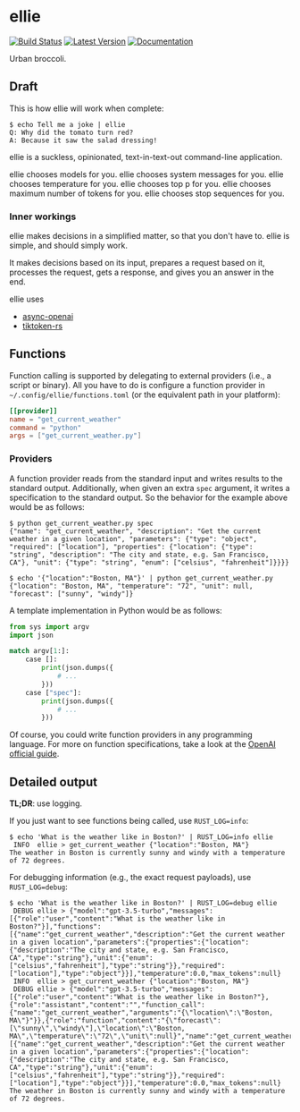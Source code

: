 # ellie

[![Build Status]][actions]
[![Latest Version]][crates.io]
[![Documentation]][docs.rs]

[Build Status]: https://github.com/schneiderfelipe/ellie/actions/workflows/rust.yml/badge.svg
[actions]: https://github.com/schneiderfelipe/ellie/actions/workflows/rust.yml
[Latest Version]: https://img.shields.io/crates/v/ellie.svg
[crates.io]: https://crates.io/crates/ellie
[Documentation]: https://img.shields.io/docsrs/ellie
[docs.rs]: https://docs.rs/ellie

Urban broccoli.

## Draft

This is how ellie will work when complete:

```console
$ echo Tell me a joke | ellie
Q: Why did the tomato turn red?
A: Because it saw the salad dressing!
```

ellie is a suckless,
opinionated,
text-in-text-out command-line application.

ellie chooses models for you.
ellie chooses system messages for you.
ellie chooses temperature for you.
ellie chooses top p for you.
ellie chooses maximum number of tokens for you.
ellie chooses stop sequences for you.

### Inner workings

ellie makes decisions in a simplified matter,
so that you don't have to.
ellie is simple,
and should simply work.

It makes decisions based on its input,
prepares a request based on it,
processes the request,
gets a response,
and gives you an answer in the end.

ellie uses
- [async-openai](https://crates.io/crates/async-openai)
- [tiktoken-rs](https://crates.io/crates/tiktoken-rs)

## Functions

Function calling is supported by delegating to external providers
(i.e.,
a script or binary).
All you have to do is configure a function provider in `~/.config/ellie/functions.toml` (or the equivalent path in your platform):

```toml
[[provider]]
name = "get_current_weather"
command = "python"
args = ["get_current_weather.py"]
```

### Providers

A function provider reads from the standard input and writes results to the standard output.
Additionally,
when given an extra `spec` argument,
it writes a specification to the standard output.
So the behavior for the example above would be as follows:

```console
$ python get_current_weather.py spec
{"name": "get_current_weather", "description": "Get the current weather in a given location", "parameters": {"type": "object", "required": ["location"], "properties": {"location": {"type": "string", "description": "The city and state, e.g. San Francisco, CA"}, "unit": {"type": "string", "enum": ["celsius", "fahrenheit"]}}}}

$ echo '{"location":"Boston, MA"}' | python get_current_weather.py
{"location": "Boston, MA", "temperature": "72", "unit": null, "forecast": ["sunny", "windy"]}
```

A template implementation in Python would be as follows:

```python
from sys import argv
import json

match argv[1:]:
    case []:
        print(json.dumps({
            # ...
        }))
    case ["spec"]:
        print(json.dumps({
            # ...
        }))
```

Of course,
you could write function providers in any programming language.
For more on function specifications,
take a look at the [OpenAI official guide](https://platform.openai.com/docs/guides/gpt/function-calling).

## Detailed output

**TL;DR**: use logging.

If you just want to see functions being called,
use `RUST_LOG=info`:

```console
$ echo 'What is the weather like in Boston?' | RUST_LOG=info ellie
 INFO  ellie > get_current_weather {"location":"Boston, MA"}
The weather in Boston is currently sunny and windy with a temperature of 72 degrees.
```

For debugging information (e.g.,
the exact request payloads),
use `RUST_LOG=debug`:

```console
$ echo 'What is the weather like in Boston?' | RUST_LOG=debug ellie
 DEBUG ellie > {"model":"gpt-3.5-turbo","messages":[{"role":"user","content":"What is the weather like in Boston?"}],"functions":[{"name":"get_current_weather","description":"Get the current weather in a given location","parameters":{"properties":{"location":{"description":"The city and state, e.g. San Francisco, CA","type":"string"},"unit":{"enum":["celsius","fahrenheit"],"type":"string"}},"required":["location"],"type":"object"}}],"temperature":0.0,"max_tokens":null}
 INFO  ellie > get_current_weather {"location":"Boston, MA"}
 DEBUG ellie > {"model":"gpt-3.5-turbo","messages":[{"role":"user","content":"What is the weather like in Boston?"},{"role":"assistant","content":"","function_call":{"name":"get_current_weather","arguments":"{\"location\":\"Boston, MA\"}"}},{"role":"function","content":"{\"forecast\":[\"sunny\",\"windy\"],\"location\":\"Boston, MA\",\"temperature\":\"72\",\"unit\":null}","name":"get_current_weather"}],"functions":[{"name":"get_current_weather","description":"Get the current weather in a given location","parameters":{"properties":{"location":{"description":"The city and state, e.g. San Francisco, CA","type":"string"},"unit":{"enum":["celsius","fahrenheit"],"type":"string"}},"required":["location"],"type":"object"}}],"temperature":0.0,"max_tokens":null}
The weather in Boston is currently sunny and windy with a temperature of 72 degrees.
```
